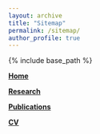 ```yaml
---
layout: archive
title: "Sitemap"
permalink: /sitemap/
author_profile: true
---
```


{% include base_path %}

<a href="https://avigyan.github.io" style="font-weight:bold">Home</a>

<a href="https://avigyan.github.io/portfolio" style="font-weight:bold">Research</a>

<a href="https://avigyan.github.io/publications" style="font-weight:bold">Publications</a>

<a href="https://avigyan.github.io/cv" style="font-weight:bold">CV</a>

<!--

A list of all the posts and pages found on the site. For you robots out there, there is an [XML version]({{ base_path }}/sitemap.xml) available for digesting as well.

<h2>Pages</h2>
{% for post in site.pages %}
  {% include archive-single.html %}
{% endfor %}

<h2>Posts</h2>
{% for post in site.posts %}
  {% include archive-single.html %}
{% endfor %}

{% capture written_label %}'None'{% endcapture %}

{% for collection in site.collections %}
{% unless collection.output == false or collection.label == "posts" %}
  {% capture label %}{{ collection.label }}{% endcapture %}
  {% if label != written_label %}
  <h2>{{ label }}</h2>
  {% capture written_label %}{{ label }}{% endcapture %}
  {% endif %}
{% endunless %}
{% for post in collection.docs %}
  {% unless collection.output == false or collection.label == "posts" %}
  {% include archive-single.html %}
  {% endunless %}
{% endfor %}
{% endfor %}
-->